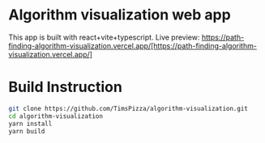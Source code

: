 # Algorithm visualization web app
  This app is built with react+vite+typescript.
  Live preview: https://path-finding-algorithm-visualization.vercel.app/[https://path-finding-algorithm-visualization.vercel.app/]


# Build Instruction
```bash
git clone https://github.com/TimsPizza/algorithm-visualization.git
cd algorithm-visualization
yarn install
yarn build
```
